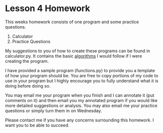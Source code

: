 # Lesson 4 Homework

This weeks homework consists of one program and some practice questions.

1. Calculator
2. Practice Questions

My suggestions to you of how to create these programs can be found in
calculator.py. It contains the basic
[algorithms](http://whatis.techtarget.com/definition/algorithm) I would follow
if I were creating the program.

I have provided a sample program (functions.py) to provide you a template of how
your program should be. You are free to copy portions of my code to use in your
program but I highly encourage you to fully understand what it is doing before
doing so.

You may email me your program when you finish and I can annotate it (put
comments on it) and then email you my annotated program if you would like more
detailed suggestions or analysis. You may also email me your practice
questions or simply turn them in on Wednesday.

Please contact me if you have any concerns surrounding this homework. I want you
to be able to succeed.
